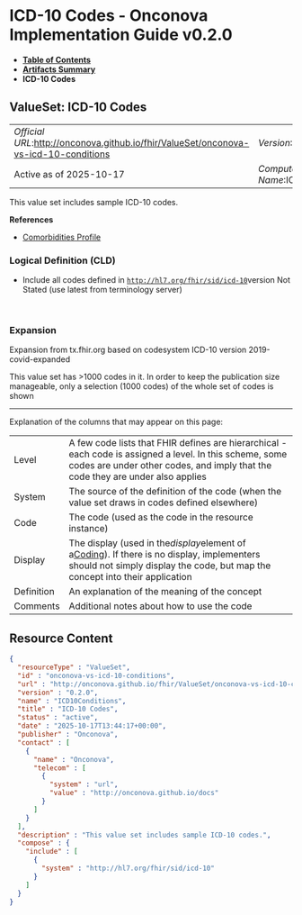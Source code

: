 # ICD-10 Codes - Onconova Implementation Guide v0.2.0

* [**Table of Contents**](toc.md)
* [**Artifacts Summary**](artifacts.md)
* **ICD-10 Codes**

## ValueSet: ICD-10 Codes 

| | |
| :--- | :--- |
| *Official URL*:http://onconova.github.io/fhir/ValueSet/onconova-vs-icd-10-conditions | *Version*:0.2.0 |
| Active as of 2025-10-17 | *Computable Name*:ICD10Conditions |

 
This value set includes sample ICD-10 codes. 

 **References** 

* [Comorbidities Profile](StructureDefinition-onconova-comorbidities.md)

### Logical Definition (CLD)

* Include all codes defined in [`http://hl7.org/fhir/sid/icd-10`](http://terminology.hl7.org/6.5.0/CodeSystem-icd10.html)version Not Stated (use latest from terminology server)

 

### Expansion

Expansion from tx.fhir.org based on codesystem ICD-10 version 2019-covid-expanded

This value set has >1000 codes in it. In order to keep the publication size manageable, only a selection (1000 codes) of the whole set of codes is shown

-------

 Explanation of the columns that may appear on this page: 

| | |
| :--- | :--- |
| Level | A few code lists that FHIR defines are hierarchical - each code is assigned a level. In this scheme, some codes are under other codes, and imply that the code they are under also applies |
| System | The source of the definition of the code (when the value set draws in codes defined elsewhere) |
| Code | The code (used as the code in the resource instance) |
| Display | The display (used in the*display*element of a[Coding](http://hl7.org/fhir/R4/datatypes.html#Coding)). If there is no display, implementers should not simply display the code, but map the concept into their application |
| Definition | An explanation of the meaning of the concept |
| Comments | Additional notes about how to use the code |



## Resource Content

```json
{
  "resourceType" : "ValueSet",
  "id" : "onconova-vs-icd-10-conditions",
  "url" : "http://onconova.github.io/fhir/ValueSet/onconova-vs-icd-10-conditions",
  "version" : "0.2.0",
  "name" : "ICD10Conditions",
  "title" : "ICD-10 Codes",
  "status" : "active",
  "date" : "2025-10-17T13:44:17+00:00",
  "publisher" : "Onconova",
  "contact" : [
    {
      "name" : "Onconova",
      "telecom" : [
        {
          "system" : "url",
          "value" : "http://onconova.github.io/docs"
        }
      ]
    }
  ],
  "description" : "This value set includes sample ICD-10 codes.",
  "compose" : {
    "include" : [
      {
        "system" : "http://hl7.org/fhir/sid/icd-10"
      }
    ]
  }
}

```
